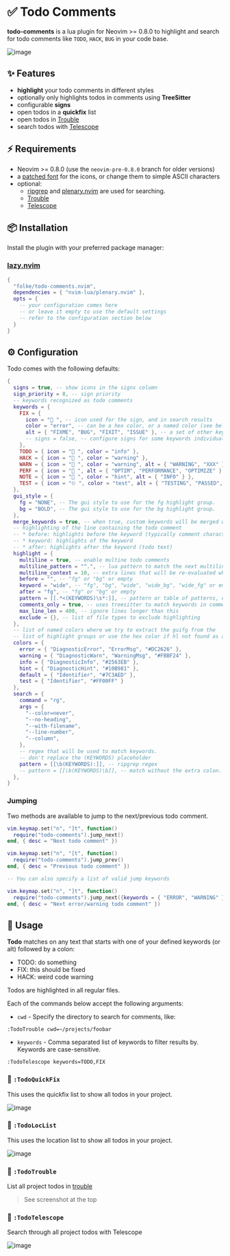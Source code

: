 # ✅ Todo Comments

**todo-comments** is a lua plugin for Neovim >= 0.8.0 to highlight and search for todo comments like
`TODO`, `HACK`, `BUG` in your code base.

![image](https://user-images.githubusercontent.com/292349/118135272-ad21e980-b3b7-11eb-881c-e45a4a3d6192.png)

## ✨ Features

- **highlight** your todo comments in different styles
- optionally only highlights todos in comments using **TreeSitter**
- configurable **signs**
- open todos in a **quickfix** list
- open todos in [Trouble](https://github.com/folke/trouble.nvim)
- search todos with [Telescope](https://github.com/nvim-telescope/telescope.nvim)

## ⚡️ Requirements

- Neovim >= 0.8.0 (use the `neovim-pre-0.8.0` branch for older versions)
- a [patched font](https://www.nerdfonts.com/) for the icons, or change them to simple ASCII characters
- optional:
  - [ripgrep](https://github.com/BurntSushi/ripgrep) and [plenary.nvim](https://github.com/nvim-lua/plenary.nvim) are used for searching.
  - [Trouble](https://github.com/folke/trouble.nvim)
  - [Telescope](https://github.com/nvim-telescope/telescope.nvim)

## 📦 Installation

Install the plugin with your preferred package manager:

### [lazy.nvim](https://github.com/folke/lazy.nvim)

```lua
{
  "folke/todo-comments.nvim",
  dependencies = { "nvim-lua/plenary.nvim" },
  opts = {
    -- your configuration comes here
    -- or leave it empty to use the default settings
    -- refer to the configuration section below
  }
}
```

## ⚙️ Configuration

Todo comes with the following defaults:

```lua
{
  signs = true, -- show icons in the signs column
  sign_priority = 8, -- sign priority
  -- keywords recognized as todo comments
  keywords = {
    FIX = {
      icon = " ", -- icon used for the sign, and in search results
      color = "error", -- can be a hex color, or a named color (see below)
      alt = { "FIXME", "BUG", "FIXIT", "ISSUE" }, -- a set of other keywords that all map to this FIX keywords
      -- signs = false, -- configure signs for some keywords individually
    },
    TODO = { icon = " ", color = "info" },
    HACK = { icon = " ", color = "warning" },
    WARN = { icon = " ", color = "warning", alt = { "WARNING", "XXX" } },
    PERF = { icon = "󱦺 ", alt = { "OPTIM", "PERFORMANCE", "OPTIMIZE" } },
    NOTE = { icon = "󰍨 ", color = "hint", alt = { "INFO" } },
    TEST = { icon = "⏲ ", color = "test", alt = { "TESTING", "PASSED", "FAILED" } },
  },
  gui_style = {
    fg = "NONE", -- The gui style to use for the fg highlight group.
    bg = "BOLD", -- The gui style to use for the bg highlight group.
  },
  merge_keywords = true, -- when true, custom keywords will be merged with the defaults
  -- highlighting of the line containing the todo comment
  -- * before: highlights before the keyword (typically comment characters)
  -- * keyword: highlights of the keyword
  -- * after: highlights after the keyword (todo text)
  highlight = {
    multiline = true, -- enable multine todo comments
    multiline_pattern = "^.", -- lua pattern to match the next multiline from the start of the matched keyword
    multiline_context = 10, -- extra lines that will be re-evaluated when changing a line
    before = "", -- "fg" or "bg" or empty
    keyword = "wide", -- "fg", "bg", "wide", "wide_bg", "wide_fg" or empty. (wide and wide_bg is the same as bg, but will also highlight surrounding characters, wide_fg acts accordingly but with fg)
    after = "fg", -- "fg" or "bg" or empty
    pattern = [[.*<(KEYWORDS)\s*:]], -- pattern or table of patterns, used for highlighting (vim regex)
    comments_only = true, -- uses treesitter to match keywords in comments only
    max_line_len = 400, -- ignore lines longer than this
    exclude = {}, -- list of file types to exclude highlighting
  },
  -- list of named colors where we try to extract the guifg from the
  -- list of highlight groups or use the hex color if hl not found as a fallback
  colors = {
    error = { "DiagnosticError", "ErrorMsg", "#DC2626" },
    warning = { "DiagnosticWarn", "WarningMsg", "#FBBF24" },
    info = { "DiagnosticInfo", "#2563EB" },
    hint = { "DiagnosticHint", "#10B981" },
    default = { "Identifier", "#7C3AED" },
    test = { "Identifier", "#FF00FF" }
  },
  search = {
    command = "rg",
    args = {
      "--color=never",
      "--no-heading",
      "--with-filename",
      "--line-number",
      "--column",
    },
    -- regex that will be used to match keywords.
    -- don't replace the (KEYWORDS) placeholder
    pattern = [[\b(KEYWORDS):]], -- ripgrep regex
    -- pattern = [[\b(KEYWORDS)\b]], -- match without the extra colon. You'll likely get false positives
  },
}

```

### Jumping

Two methods are available to jump to the next/previous todo comment.

```lua
vim.keymap.set("n", "]t", function()
  require("todo-comments").jump_next()
end, { desc = "Next todo comment" })

vim.keymap.set("n", "[t", function()
  require("todo-comments").jump_prev()
end, { desc = "Previous todo comment" })

-- You can also specify a list of valid jump keywords

vim.keymap.set("n", "]t", function()
  require("todo-comments").jump_next({keywords = { "ERROR", "WARNING" }})
end, { desc = "Next error/warning todo comment" })

```

## 🚀 Usage

**Todo** matches on any text that starts with one of your defined keywords (or alt) followed by a colon:

- TODO: do something
- FIX: this should be fixed
- HACK: weird code warning

Todos are highlighted in all regular files.

Each of the commands below accept the following arguments:

- `cwd` - Specify the directory to search for comments, like:

```vim
:TodoTrouble cwd=~/projects/foobar
```

- `keywords` - Comma separated list of keywords to filter results by. Keywords are case-sensitive.

```vim
:TodoTelescope keywords=TODO,FIX
```

### 🔎 `:TodoQuickFix`

This uses the quickfix list to show all todos in your project.

![image](https://user-images.githubusercontent.com/292349/118135332-bf9c2300-b3b7-11eb-9a40-1307feb27c44.png)

### 🔎 `:TodoLocList`

This uses the location list to show all todos in your project.

![image](https://user-images.githubusercontent.com/292349/118135332-bf9c2300-b3b7-11eb-9a40-1307feb27c44.png)

### 🚦 `:TodoTrouble`

List all project todos in [trouble](https://github.com/folke/trouble.nvim)

> See screenshot at the top

### 🔭 `:TodoTelescope`

Search through all project todos with Telescope

![image](https://user-images.githubusercontent.com/292349/118135371-ccb91200-b3b7-11eb-9002-66af3b683cf0.png)

<!-- markdownlint-disable-file MD033 -->
<!-- markdownlint-configure-file { "MD013": { "line_length": 120 } } -->
<!-- markdownlint-configure-file { "MD004": { "style": "sublist" } } -->
